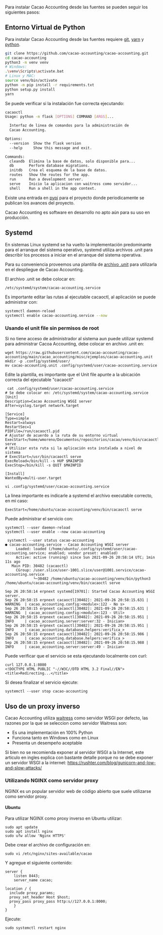 Para instalar Cacao Accounting desde las fuentes se pueden seguir los siguientes pasos: 

## Entorno Virtual de Python

Para instalar Cacao Accounting desde las fuentes requiere [git](https://git-scm.com/), [yarn](https://yarnpkg.com/lang/en/) y [python](https://www.python.org/downloads/). 

```bash
git clone https://github.com/cacao-accounting/cacao-accounting.git
cd cacao-accounting
python3 -m venv venv
# Windows:
.\venv\Scripts\activate.bat
# Linux y MAC: 
source venv/bin/activate 
python -m pip install -r requirements.txt
python setup.py install
yarn
```

Se puede verificar si la instalación fue correcta ejecutando:

```bash
cacaoctl
Usage: python -m flask [OPTIONS] COMMAND [ARGS]...

  Interfaz de linea de comandos para la administración de        
  Cacao Accounting.

Options:
  --version  Show the flask version
  --help     Show this message and exit.

Commands:
  cleandb  Elimina la base de datos, solo disponible para...     
  db       Perform database migrations.
  initdb   Crea el esquema de la base de datos.
  routes   Show the routes for the app.
  run      Run a development server.
  serve    Inicio la aplicacion con waitress como servidor...    
  shell    Run a shell in the app context.
```

Existe una entrada en [pypi](https://pypi.org/project/cacao-accounting/) para el
proyecto donde periodicamente se publican los avances del proyecto.

Cacao Accounting es software en desarrollo no apto aún para su uso en producción.

## Systemd

En sistemas Linux systemd se ha vuelto la implementación predominante para
el arranque del sistema operativo, systemd utiliza archivos .unit para describir
los procesos a iniciar en el arranque del sistema operativa.

Para su conveniencia proveemos una plantilla de [archivo .unit](https://github.com/cacao-accounting/cacao-accounting/blob/development/cacao_accounting/misc/ejemplos/cacao-accounting.unit)
para utilizarla en el despliegue de Cacao Accounting.

El archivo .unit se debe colocar en:

```bash
/etc/systemd/system/cacao-accounting.service
```

Es importante editar las rutas al ejecutable cacaoctl, al aplicación se puede
administrar con:

```bash
systemctl daemon-reload
systemctl enable cacao-accounting.service --now
```

### Usando el unit file sin permisos de root

Si no tiene acceso de administrador al sistema aun puede utilizar systemd para
administrar Cacoa Accounting, debe colocar en archivo .unit en:

```
wget https://raw.githubusercontent.com/cacao-accounting/cacao-accounting/main/cacao_accounting/misc/ejemplos/cacao-accounting.unit
mkdir -p .config/systemd/user/
mv cacao-accounting.unit .config/systemd/user/cacao-accounting.service
```

Edite la plantilla, es importante que el Unit file apunte a la ubicación correcta del ejecutable "cacaoctl"


```
 cat .config/systemd/user/cacao-accounting.service
# Se debe colocar en: /etc/systemd/system/cacao-accounting.service
[Unit]
Description=Cacao Accounting WSGI server
After=syslog.target network.target

[Service]
Type=simple
Restart=always
RestartSec=1
PIDFile=/run/cacaoctl.pid
# Ajustar de acuerdo a la ruta de su entorno virtual
ExecStart=/home/wmoreno/Documentos/repositorios/cacao/venv/bin/cacaoctl serve
# Utilizar esta ruta si la aplicación esta instalada a nivel de sistema
# ExecStart=/usr/bin/cacaoctl serve
ExecReload=/bin/kill -s HUP $MAINPID
ExecStop=/bin/kill -s QUIT $MAINPID

[Install]
WantedBy=multi-user.target

vi .config/systemd/user/cacao-accounting.service
```

La linea importante es indicarle a systemd el archivo executable correcto, en mi caso:

```
ExecStart=/home/ubuntu/cacao-accounting/venv/bin/cacaoctl serve
```


Puede administrar el servicio con:

```
systemctl --user daemon-reload
systemctl --user enable --now cacao-accounting

 systemctl --user status cacao-accounting
● cacao-accounting.service - Cacao Accounting WSGI server
     Loaded: loaded (/home/ubuntu/.config/systemd/user/cacao-accounting.service; enabled; vendor preset: enabled)
     Active: active (running) since Sun 2021-09-26 20:58:14 UTC; 1min 11s ago
   Main PID: 30482 (cacaoctl)
     CGroup: /user.slice/user-1001.slice/user@1001.service/cacao-accounting.service
             └─30482 /home/ubuntu/cacao-accounting/venv/bin/python3 /home/ubuntu/cacao-accounting/venv/bin/cacaoctl serve

Sep 26 20:58:14 erpnext systemd[19701]: Started Cacao Accounting WSGI server.
Sep 26 20:58:15 erpnext cacaoctl[30482]: 2021-09-26 20:58:15.631 | WARNING  | cacao_accounting.config:<module>:122 - No s>
Sep 26 20:58:15 erpnext cacaoctl[30482]: 2021-09-26 20:58:15.631 | WARNING  | cacao_accounting.config:<module>:123 - Util>
Sep 26 20:58:15 erpnext cacaoctl[30482]: 2021-09-26 20:58:15.951 | INFO     | cacao_accounting.server:server:32 - Inician>
Sep 26 20:58:15 erpnext cacaoctl[30482]: 2021-09-26 20:58:15.951 | INFO     | cacao_accounting.database.helpers:verifica_>
Sep 26 20:58:15 erpnext cacaoctl[30482]: 2021-09-26 20:58:15.986 | INFO     | cacao_accounting.database.helpers:verifica_>
Sep 26 20:58:15 erpnext cacaoctl[30482]: 2021-09-26 20:58:15.988 | INFO     | cacao_accounting.server:server:49 - Inician>
```

Puede verificar que el servicio se esta ejecutando localmente con curl:

```
curl 127.0.0.1:8080
<!DOCTYPE HTML PUBLIC "-//W3C//DTD HTML 3.2 Final//EN">
<title>Redirecting...</title>
```

Si desea finalizar el servicio ejecute:

```
systemctl --user stop cacao-accounting
```

## Uso de un proxy inverso

Cacao Accounting utiliza [waitress](https://docs.pylonsproject.org/projects/waitress/en/latest/index.html) como servidor WSGI por defecto, las razones por la que se seleccion
como servidor Waitress son:

 - Es una implementación en 100% Python
 - Funciona tanto en Windows como en Linux
 - Presenta un desempeño aceptable

Si bien no se recomienda exponer al servidor WSGI a la Internet, este articulo en ingles explica con bastante detalle porque no se debe exponer un servidor WSGI a la internet: https://rushter.com/blog/gunicorn-and-low-and-slow-attacks/

### Utilizando NGINX como servidor proxy

NGINX es un popular servidor web de código abierto que suele utilizarse como servidor proxy.

#### Ubuntu 

Para utilizar NGINX como proxy inverso en Ubuntu utilizar:

```
sudo apt update
sudo apt install nginx
sudo ufw allow 'Nginx HTTPS'
```

Debe crear el archivo de configuración en:

```
sudo vi /etc/nginx/sites-available/cacao
```

Y agregue el siguiente contenido:

```
server {
    listen 8443;
    server_name cacao;

location / {
  include proxy_params;
  proxy_set_header Host $host;
  proxy_pass proxy_pass http:s//127.0.0.1:8000;
    }
}
```

Ejecute:

```
sudo systemctl restart nginx
```


